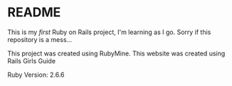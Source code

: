 # README

This is my _first_ Ruby on Rails project, I'm learning as I go. Sorry if this repository is a mess...

This project was created using RubyMine. This website was created using Rails Girls Guide


Ruby Version: 2.6.6
